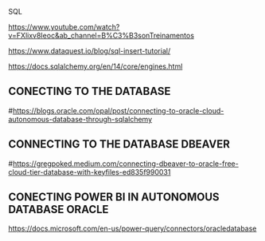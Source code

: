 SQL

https://www.youtube.com/watch?v=FXlixv8Ieoc&ab_channel=B%C3%B3sonTreinamentos

https://www.dataquest.io/blog/sql-insert-tutorial/

https://docs.sqlalchemy.org/en/14/core/engines.html



## CONECTING TO THE DATABASE
#https://blogs.oracle.com/opal/post/connecting-to-oracle-cloud-autonomous-database-through-sqlalchemy

## CONNECTING TO THE DATABASE DBEAVER
#https://gregpoked.medium.com/connecting-dbeaver-to-oracle-free-cloud-tier-database-with-keyfiles-ed835f990031

## CONECTING POWER BI IN AUTONOMOUS DATABASE ORACLE
https://docs.microsoft.com/en-us/power-query/connectors/oracledatabase